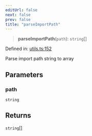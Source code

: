 ```yaml
---
editUrl: false
next: false
prev: false
title: "parseImportPath"
---
```


> **parseImportPath**(`path`): `string`[]

Defined in: [utils.ts:152](https://github.com/rcs-agents/rcs-lang/blob/96f7bb5710555321ae9695be4004d52239e42e7e/packages/ast/src/utils.ts#L152)

Parse import path string to array

## Parameters

### path

`string`

## Returns

`string`[]
